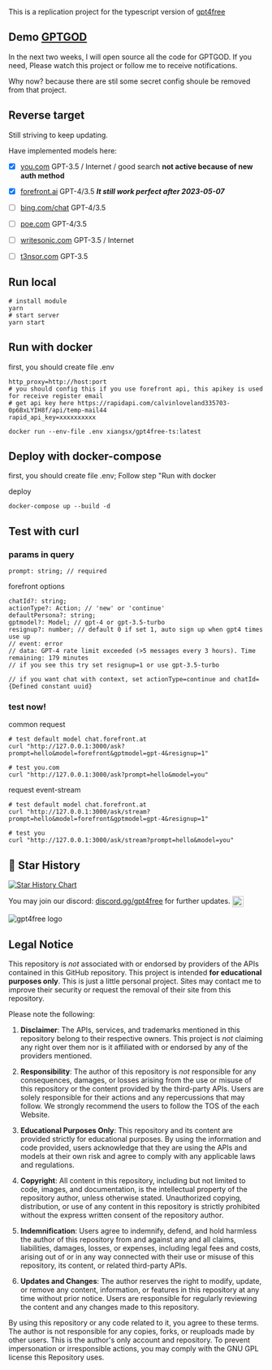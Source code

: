 This is a replication project for the typescript version of [gpt4free](https://github.com/xtekky/gpt4free)

## Demo [GPTGOD](http://gptgod.site)

In the next two weeks, I will open source all the code for GPTGOD. If you need, Please watch this project or follow me to receive notifications.

Why now? because there are stil some secret config shoule be removed from that project.

## Reverse target
Still striving to keep updating.

Have implemented models here:
- [x] [you.com](you.com)	GPT-3.5 / Internet / good search **not active because of new auth method**
- [x] [forefront.ai](forefront.ai)	GPT-4/3.5 ***It still work perfect after 2023-05-07***
- [ ] [bing.com/chat](bing.com/chat)	GPT-4/3.5
- [ ] [poe.com](poe.com)	GPT-4/3.5
- [ ] [writesonic.com](writesonic.com)	GPT-3.5 / Internet
- [ ] [t3nsor.com](t3nsor.com)	GPT-3.5


## Run local

```shell
# install module
yarn
# start server
yarn start
```

## Run with docker
first, you should create file .env
```env
http_proxy=http://host:port
# you should config this if you use forefront api, this apikey is used for receive register email
# get api key here https://rapidapi.com/calvinloveland335703-0p6BxLYIH8f/api/temp-mail44
rapid_api_key=xxxxxxxxxx
```

```
docker run --env-file .env xiangsx/gpt4free-ts:latest
```

## Deploy with docker-compose

first, you should create file .env; Follow step "Run with docker

deploy
```
docker-compose up --build -d
```

## Test with curl

### params in query

```
prompt: string; // required
```

forefront options
```
chatId?: string;
actionType?: Action; // 'new' or 'continue'
defaultPersona?: string;
gptmodel?: Model; // gpt-4 or gpt-3.5-turbo
resignup?: number; // default 0 if set 1, auto sign up when gpt4 times use up
// event: error
// data: GPT-4 rate limit exceeded (>5 messages every 3 hours). Time remaining: 179 minutes
// if you see this try set resignup=1 or use gpt-3.5-turbo

// if you want chat with context, set actionType=continue and chatId={Defined constant uuid}
```

### test now!

common request
```shell
# test default model chat.forefront.at
curl "http://127.0.0.1:3000/ask?prompt=hello&model=forefront&gptmodel=gpt-4&resignup=1"

# test you.com
curl "http://127.0.0.1:3000/ask?prompt=hello&model=you"
```

request event-stream 
```shell
# test default model chat.forefront.at
curl "http://127.0.0.1:3000/ask/stream?prompt=hello&model=forefront&gptmodel=gpt-4&resignup=1"

# test you
curl "http://127.0.0.1:3000/ask/stream?prompt=hello&model=you"
```

## 🌟 Star History

[![Star History Chart](https://api.star-history.com/svg?repos=xiangsx/gpt4free-ts&type=Date)](https://star-history.com/#xiangsx/gpt4free-ts&&type=Date)

<p>You may join our discord: <a href="https://discord.com/invite/gpt4free">discord.gg/gpt4free<a> for further updates. <a href="https://discord.gg/gpt4free"><img align="center" alt="gpt4free Discord" width="22px" src="https://raw.githubusercontent.com/peterthehan/peterthehan/master/assets/discord.svg" /></a></p>


<img alt="gpt4free logo" src="https://user-images.githubusercontent.com/98614666/233799515-1a7cb6a3-b17f-42c4-956d-8d2a0664466f.png">

## Legal Notice <a name="legal-notice"></a>

This repository is _not_ associated with or endorsed by providers of the APIs contained in this GitHub repository. This project is intended **for educational purposes only**. This is just a little personal project. Sites may contact me to improve their security or request the removal of their site from this repository.

Please note the following:

1. **Disclaimer**: The APIs, services, and trademarks mentioned in this repository belong to their respective owners. This project is _not_ claiming any right over them nor is it affiliated with or endorsed by any of the providers mentioned.

2. **Responsibility**: The author of this repository is _not_ responsible for any consequences, damages, or losses arising from the use or misuse of this repository or the content provided by the third-party APIs. Users are solely responsible for their actions and any repercussions that may follow. We strongly recommend the users to follow the TOS of the each Website.

3. **Educational Purposes Only**: This repository and its content are provided strictly for educational purposes. By using the information and code provided, users acknowledge that they are using the APIs and models at their own risk and agree to comply with any applicable laws and regulations.

4. **Copyright**: All content in this repository, including but not limited to code, images, and documentation, is the intellectual property of the repository author, unless otherwise stated. Unauthorized copying, distribution, or use of any content in this repository is strictly prohibited without the express written consent of the repository author.

5. **Indemnification**: Users agree to indemnify, defend, and hold harmless the author of this repository from and against any and all claims, liabilities, damages, losses, or expenses, including legal fees and costs, arising out of or in any way connected with their use or misuse of this repository, its content, or related third-party APIs.

6. **Updates and Changes**: The author reserves the right to modify, update, or remove any content, information, or features in this repository at any time without prior notice. Users are responsible for regularly reviewing the content and any changes made to this repository.

By using this repository or any code related to it, you agree to these terms. The author is not responsible for any copies, forks, or reuploads made by other users. This is the author's only account and repository. To prevent impersonation or irresponsible actions, you may comply with the GNU GPL license this Repository uses.
